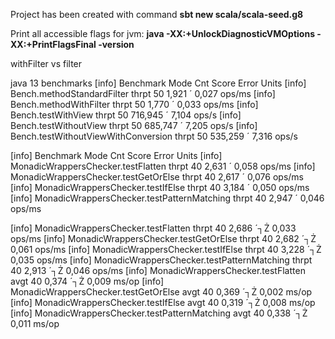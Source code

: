 Project has been created with command **sbt new scala/scala-seed.g8**

Print all accessible flags for jvm: **java -XX:+UnlockDiagnosticVMOptions -XX:+PrintFlagsFinal -version**

withFilter vs filter

java 13 benchmarks
[info] Benchmark                             Mode  Cnt    Score   Error   Units
[info] Bench.methodStandardFilter           thrpt   50    1,921 ´ 0,027  ops/ms
[info] Bench.methodWithFilter               thrpt   50    1,770 ´ 0,033  ops/ms
[info] Bench.testWithView                   thrpt   50  716,945 ´ 7,104   ops/s
[info] Bench.testWithoutView                thrpt   50  685,747 ´ 7,205   ops/s
[info] Bench.testWithoutViewWithConversion  thrpt   50  535,259 ´ 7,316   ops/s


[info] Benchmark                                    Mode  Cnt  Score   Error   Units
[info] MonadicWrappersChecker.testFlatten          thrpt   40  2,631 ´ 0,058  ops/ms
[info] MonadicWrappersChecker.testGetOrElse        thrpt   40  2,617 ´ 0,076  ops/ms
[info] MonadicWrappersChecker.testIfElse           thrpt   40  3,184 ´ 0,050  ops/ms
[info] MonadicWrappersChecker.testPatternMatching  thrpt   40  2,947 ´ 0,046  ops/ms

[info] MonadicWrappersChecker.testFlatten          thrpt   40  2,686 ´┐Ż 0,033  ops/ms
[info] MonadicWrappersChecker.testGetOrElse        thrpt   40  2,682 ´┐Ż 0,061  ops/ms
[info] MonadicWrappersChecker.testIfElse           thrpt   40  3,228 ´┐Ż 0,035  ops/ms
[info] MonadicWrappersChecker.testPatternMatching  thrpt   40  2,913 ´┐Ż 0,046  ops/ms
[info] MonadicWrappersChecker.testFlatten           avgt   40  0,374 ´┐Ż 0,009   ms/op
[info] MonadicWrappersChecker.testGetOrElse         avgt   40  0,369 ´┐Ż 0,002   ms/op
[info] MonadicWrappersChecker.testIfElse            avgt   40  0,319 ´┐Ż 0,008   ms/op
[info] MonadicWrappersChecker.testPatternMatching   avgt   40  0,338 ´┐Ż 0,011   ms/op


